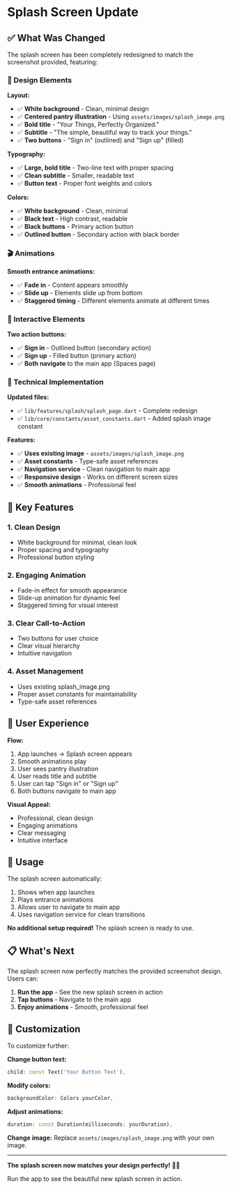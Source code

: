 # Splash Screen Update

## ✅ What Was Changed

The splash screen has been completely redesigned to match the screenshot provided, featuring:

### 🎨 Design Elements

**Layout:**
- ✅ **White background** - Clean, minimal design
- ✅ **Centered pantry illustration** - Using `assets/images/splash_image.png`
- ✅ **Bold title** - "Your Things, Perfectly Organized."
- ✅ **Subtitle** - "The simple, beautiful way to track your things."
- ✅ **Two buttons** - "Sign in" (outlined) and "Sign up" (filled)

**Typography:**
- ✅ **Large, bold title** - Two-line text with proper spacing
- ✅ **Clean subtitle** - Smaller, readable text
- ✅ **Button text** - Proper font weights and colors

**Colors:**
- ✅ **White background** - Clean, minimal
- ✅ **Black text** - High contrast, readable
- ✅ **Black buttons** - Primary action button
- ✅ **Outlined button** - Secondary action with black border

### 🎬 Animations

**Smooth entrance animations:**
- ✅ **Fade in** - Content appears smoothly
- ✅ **Slide up** - Elements slide up from bottom
- ✅ **Staggered timing** - Different elements animate at different times

### 📱 Interactive Elements

**Two action buttons:**
- ✅ **Sign in** - Outlined button (secondary action)
- ✅ **Sign up** - Filled button (primary action)
- ✅ **Both navigate** to the main app (Spaces page)

### 🔧 Technical Implementation

**Updated files:**
- ✅ `lib/features/splash/splash_page.dart` - Complete redesign
- ✅ `lib/core/constants/asset_constants.dart` - Added splash image constant

**Features:**
- ✅ **Uses existing image** - `assets/images/splash_image.png`
- ✅ **Asset constants** - Type-safe asset references
- ✅ **Navigation service** - Clean navigation to main app
- ✅ **Responsive design** - Works on different screen sizes
- ✅ **Smooth animations** - Professional feel

## 🎯 Key Features

### 1. Clean Design
- White background for minimal, clean look
- Proper spacing and typography
- Professional button styling

### 2. Engaging Animation
- Fade-in effect for smooth appearance
- Slide-up animation for dynamic feel
- Staggered timing for visual interest

### 3. Clear Call-to-Action
- Two buttons for user choice
- Clear visual hierarchy
- Intuitive navigation

### 4. Asset Management
- Uses existing splash_image.png
- Proper asset constants for maintainability
- Type-safe asset references

## 📱 User Experience

**Flow:**
1. App launches → Splash screen appears
2. Smooth animations play
3. User sees pantry illustration
4. User reads title and subtitle
5. User can tap "Sign in" or "Sign up"
6. Both buttons navigate to main app

**Visual Appeal:**
- Professional, clean design
- Engaging animations
- Clear messaging
- Intuitive interface

## 🚀 Usage

The splash screen automatically:
1. Shows when app launches
2. Plays entrance animations
3. Allows user to navigate to main app
4. Uses navigation service for clean transitions

**No additional setup required!** The splash screen is ready to use.

## 📋 What's Next

The splash screen now perfectly matches the provided screenshot design. Users can:

1. **Run the app** - See the new splash screen in action
2. **Tap buttons** - Navigate to the main app
3. **Enjoy animations** - Smooth, professional feel

## 🔧 Customization

To customize further:

**Change button text:**
```dart
child: const Text('Your Button Text'),
```

**Modify colors:**
```dart
backgroundColor: Colors.yourColor,
```

**Adjust animations:**
```dart
duration: const Duration(milliseconds: yourDuration),
```

**Change image:**
Replace `assets/images/splash_image.png` with your own image.

---

**The splash screen now matches your design perfectly!** 🎨✨

Run the app to see the beautiful new splash screen in action.
